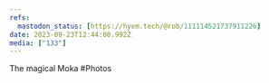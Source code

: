 ```yaml
---
refs:
  mastodon_status: [https://hyem.tech/@rob/111114521737911226]
date: 2023-09-23T12:44:08.992Z
media: ["133"]
---
```


The magical Moka #Photos
